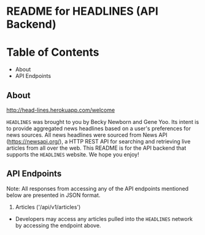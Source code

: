 # README for HEADLINES (API Backend)

# Table of Contents
- About
- API Endpoints

## About
http://head-lines.herokuapp.com/welcome

`HEADLINES` was brought to you by Becky Newborn and Gene Yoo. Its intent is to provide aggregated news headlines based on a user's preferences for news sources. All news headlines were sourced from News API (https://newsapi.org/), a HTTP REST API for searching and retrieving live articles from all over the web. This README is for the API backend that supports the `HEADLINES` website. We hope you enjoy!

## API Endpoints

Note: All responses from accessing any of the API endpoints mentioned below are presented in JSON format.

1. Articles ('/api/v1/articles')
  - Developers may access any articles pulled into the `HEADLINES` network by accessing the endpoint above.
